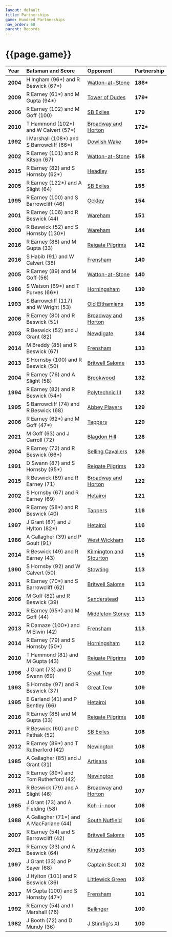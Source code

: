 ```yaml
---
layout: default
title: Partnerships
game: Hundred Partnerships
nav_order: 60
parent: Records
---
```


# {{page.game}}

| Year | Batsman and Score | Opponent | Partnership |
|:---|:---|:---|:---|
| **2004** | H Ingham (96&#42;) and R Beswick (67&#42;) | [Watton-at-Stone](../2004/watton-at-stone) | **186&#42;** |
| **2009** | R Earney (61&#42;) and M Gupta (94&#42;) | [Tower of Dudes](../2009/tower-of-dudes) | **179&#42;** |
| **2006** | R Earney (102) and M  Goff (100) | [SB Exiles](../2006/sb-exiles) | **179** |
| **2010** | T Hammond (102&#42;) and W Calvert (57&#42;) | [Broadway and Horton](../2010/broadway-and-horton) | **172&#42;** |
| **1992** | I Marshall (108&#42;) and S Barrowcliff (66&#42;) | [Dowlish Wake](../1992/dowlish-wake) | **160&#42;** |
| **2002** | R Earney (101) and R Kitson (67) | [Watton-at-Stone](../2002/watton-at-stone) | **158** |
| **2015** | R Earney (82) and S Hornsby (62&#42;) | [Headley](../2015/headley) | **155** |
| **2005** | R Earney (122&#42;) and A Slight (64) | [SB Exiles](../2005/sb-exiles) | **155** |
| **1995** | R Earney (100) and S Barrowcliff (46) | [Ockley](../1995/ockley) | **154** |
| **2001** | R Earney (106) and R Beswick (44) | [Wareham](../2001/wareham) | **151** |
| **2000** | R Beswick (52) and S Hornsby (130&#42;) | [Wareham](../2000/wareham) | **144** |
| **2016** | R Earney (88) and M Gupta (33) | [Reigate Pilgrims](../2016/reigate-pilgrims) | **142** |
| **2016** | S Habib (91) and W Calvert (38) | [Frensham](../2016/frensham) | **140** |
| **2005** | R Earney (89) and M Goff (56) | [Watton-at-Stone](../2005/watton-at-stone) | **140** |
| **1986** | S Watson (69&#42;) and T Purves (66&#42;) | [Horningsham](../1986/horningsham) | **139** |
| **1993** | S Barrowcliff (117) and W Wright (53) | [Old Elthamians](../1993/old-elthamians) | **135** |
| **2006** | R Earney (80) and R Beswick (51) | [Broadway and Horton](../2006/broadway-and-horton) | **135** |
| **2003** | R Beswick (52) and J Grant (82) | [Newdigate](../2003/newdigate) | **134** |
| **2014** | M Breddy (85) and R Beswick (67) | [Frensham](../2014/Frensham) | **133** |
| **2013** | S Hornsby (100) and R Beswick (50) | [Britwell Salome](../2013/britwell-salome) | **133** |
| **2004** | R Earney (76) and A Slight (58) | [Brookwood](../2004/brookwood) | **132** |
| **1994** | R Earney (82) and R Beswick (54&#42;) | [Polytechnic III](../1994/polytechnic-iii) | **132** |
| **1995** | S Barrowcliff (74) and R Beswick (68) | [Abbey Players](../1995/abbey-players) | **129** |
| **2006** | R Earney (62&#42;) and M Goff (47&#42;) | [Tappers](../2006/tappers) | **129** |
| **2021** | M Goff (63) and J Carroll (72) | [Blagdon Hill](../2021/blagdon-hill) | **128** |
| **2004** | R Earney (72) and R Beswick (66&#42;) | [Selling Cavaliers](../2004/selling) | **126** |
| **1991** | D Swann (87) and S Hornsby (95&#42;) | [Reigate Pilgrims](../1991/reigate-pilgrims) | **123** |
| **2015** | R Beswick (89) and R Earney (71) | [Broadway and Horton](../2015/broadway-and-horton) | **122** |
| **2002** | S Hornsby (67) and R Earney (69) | [Hetairoi](../2002/hetairoi) | **121** |
| **2000** | R Earney (58&#42;) and R Beswick (40) | [Tappers](../2000/tappers) | **116** |
| **1997** | J Grant (87) and J Hylton (82&#42;) | [Hetairoi](../1997/hetairoi) | **116** |
| **1986** | A Gallagher (39) and P Goult (91) | [West Wickham](../1986/west-wickham) | **116** |
| **2014** | R Beswick (49) and R Earney (43) | [Kilmington and Stourton](../2014/kilmington-and-stourton) | **115** |
| **1990** | S Hornsby (92) and W Calvert (50) | [Stowting](../1990/stowting) | **113** |
| **2011** | R Earney (70&#42;) and S Barrowcliff (62) | [Britwell Salome](../2011/britwell-salome) | **113** |
| **2006** | M Goff (82) and R Beswick (39) | [Sanderstead](../2006/sanderstead) | **113** |
| **2012** | R Earney (65&#42;) and M Goff (44) | [Middleton Stoney](../2012/middleton-stoney) | **113** |
| **2013** | R Damaze (100&#42;) and M Elwin (42) | [Frensham](../2013/frensham) | **113** |
| **2014** | R Earney (79) and S Hornsby (50&#42;) | [Horningsham](../2014/horningsham) | **112** |
| **2010** | T Hammond (81) and M Gupta (43) | [Reigate Pilgrims](../2010/reigate-pilgrims) | **109** |
| **1996** | J Grant (73) and D Swann (69) | [Great Tew](../1996/great-tew) | **109** |
| **1993** | S Hornsby (97) and R Beswick (37) | [Great Tew](../1993/great-tew) | **109** |
| **1995** | E Garland (41) and P Bentley (66) | [Hetairoi](../1995/hetairoi) | **108** |
| **2016** | R Earney (88) and M Gupta (33) | [Reigate Pilgrims](../2016/reigate-pilgrims) | **108** |
| **2011** | R Beswick (60) and D Pathak (52) | [SB Exiles](../2011/sb-exiles) | **108** |
| **2012** | R Earney (89&#42;) and T Rutherford (42) | [Newington](../2012/newington) | **108** |
| **1985** | A Gallagher (85) and J Grant (31) | [Artisans](../1985/artisans) | **108** |
| **2012** | R Earney (89&#42;) and Tom Rutherford (42) | [Newington](../2012/newington) | **108** |
| **2011** | R Beswick (79) and A Slight (46) | [Broadway and Horton](../2011/broadway-and-horton) | **107** |
| **1985** | J Grant (73) and A Fielding (58) | [Koh-i-noor](../1985/koh-i-noor) | **106** |
| **1988** | A Gallagher (71&#42;) and A MacFarlane (44) | [South Nutfield](../1988/south-nutfield) | **106** |
| **2007** | R Earney (54) and S Barrowcliff (42) | [Britwell Salome](../2007/britwell-salome) | **105** |
| **2021** | R Earney (33) and A Beswick (64) | [Kingstonian](../2021/kingstonian) | **103** |
| **1997** | J Grant (33) and P Sayer (68) | [Captain Scott XI](../1997/captain-scott-xi) | **102** |
| **1996** | J Hylton (101) and R Beswick (36) | [Littlewick Green](../1996/littlewick-green) | **102** |
| **2017** | M Gupta (100) and S Hornsby (47&#42;) | [Frensham](../2017/frensham) | **101** |
| **1992** | R Earney (54) and I Marshall (76) | [Ballinger](../1992/ballinger) | **100** |
| **1982** | J Booth (72) and D Mundy (36) | [J Stimfig's XI](../1982/j-stimfigs-xi) | **100** |